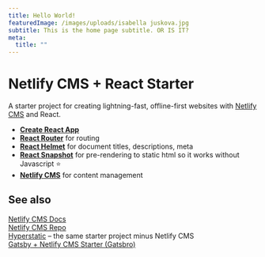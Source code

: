 ```yaml
---
title: Hello World!
featuredImage: /images/uploads/isabella juskova.jpg
subtitle: This is the home page subtitle. OR IS IT?
meta:
  title: ""
---
```


# Netlify CMS + React Starter

A starter project for creating lightning-fast, offline-first websites with [Netlify CMS](https://netlifycms.org) and React.

- **[Create React App](https://github.com/facebookincubator/create-react-app)**
- **[React Router](https://github.com/ReactTraining/react-router)** for routing
- **[React Helmet](https://github.com/nfl/react-helmet)** for document titles, descriptions, meta
- **[React Snapshot](https://github.com/geelen/react-snapshot)** for pre-rendering to static html so it works without Javascript ⭐️
- **[Netlify CMS](https://github.com/netlify/netlify-cms)** for content management

## See also

[Netlify CMS Docs](https://www.netlifycms.org/docs/)  
[Netlify CMS Repo](https://github.com/netlify/netlify-cms)  
[Hyperstatic](https://github.com/Jinksi/hyperstatic) – the same starter project minus Netlify CMS  
[Gatsby + Netlify CMS Starter (Gatsbro)](https://github.com/Jinksi/gatsbro)
